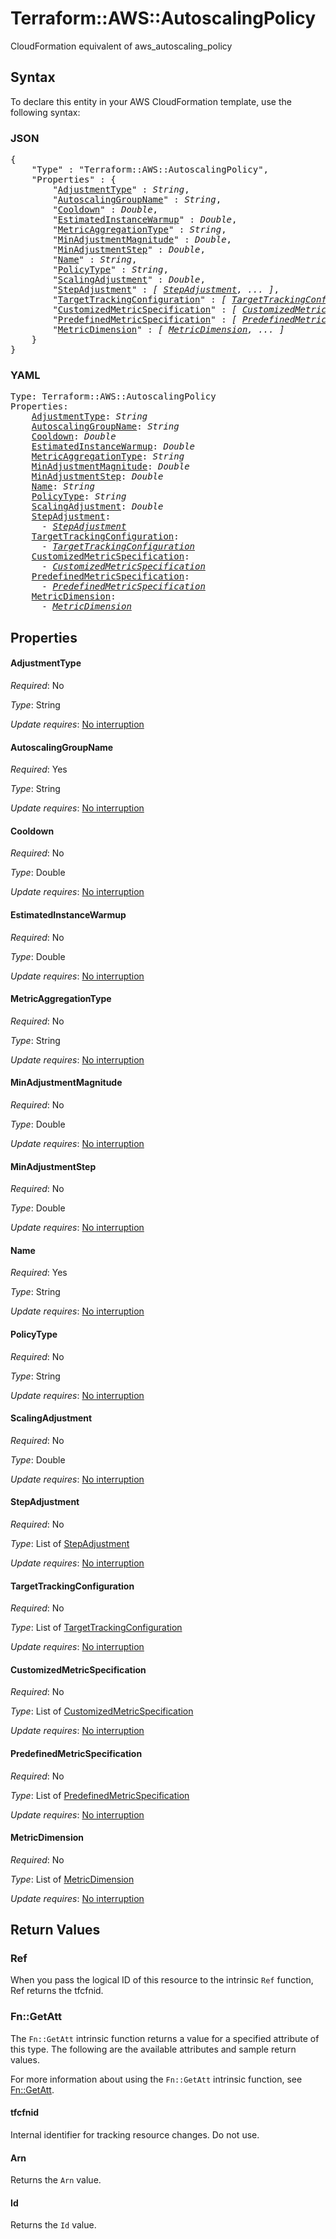 # Terraform::AWS::AutoscalingPolicy

CloudFormation equivalent of aws_autoscaling_policy

## Syntax

To declare this entity in your AWS CloudFormation template, use the following syntax:

### JSON

<pre>
{
    "Type" : "Terraform::AWS::AutoscalingPolicy",
    "Properties" : {
        "<a href="#adjustmenttype" title="AdjustmentType">AdjustmentType</a>" : <i>String</i>,
        "<a href="#autoscalinggroupname" title="AutoscalingGroupName">AutoscalingGroupName</a>" : <i>String</i>,
        "<a href="#cooldown" title="Cooldown">Cooldown</a>" : <i>Double</i>,
        "<a href="#estimatedinstancewarmup" title="EstimatedInstanceWarmup">EstimatedInstanceWarmup</a>" : <i>Double</i>,
        "<a href="#metricaggregationtype" title="MetricAggregationType">MetricAggregationType</a>" : <i>String</i>,
        "<a href="#minadjustmentmagnitude" title="MinAdjustmentMagnitude">MinAdjustmentMagnitude</a>" : <i>Double</i>,
        "<a href="#minadjustmentstep" title="MinAdjustmentStep">MinAdjustmentStep</a>" : <i>Double</i>,
        "<a href="#name" title="Name">Name</a>" : <i>String</i>,
        "<a href="#policytype" title="PolicyType">PolicyType</a>" : <i>String</i>,
        "<a href="#scalingadjustment" title="ScalingAdjustment">ScalingAdjustment</a>" : <i>Double</i>,
        "<a href="#stepadjustment" title="StepAdjustment">StepAdjustment</a>" : <i>[ <a href="stepadjustment.md">StepAdjustment</a>, ... ]</i>,
        "<a href="#targettrackingconfiguration" title="TargetTrackingConfiguration">TargetTrackingConfiguration</a>" : <i>[ <a href="targettrackingconfiguration.md">TargetTrackingConfiguration</a>, ... ]</i>,
        "<a href="#customizedmetricspecification" title="CustomizedMetricSpecification">CustomizedMetricSpecification</a>" : <i>[ <a href="customizedmetricspecification.md">CustomizedMetricSpecification</a>, ... ]</i>,
        "<a href="#predefinedmetricspecification" title="PredefinedMetricSpecification">PredefinedMetricSpecification</a>" : <i>[ <a href="predefinedmetricspecification.md">PredefinedMetricSpecification</a>, ... ]</i>,
        "<a href="#metricdimension" title="MetricDimension">MetricDimension</a>" : <i>[ <a href="metricdimension.md">MetricDimension</a>, ... ]</i>
    }
}
</pre>

### YAML

<pre>
Type: Terraform::AWS::AutoscalingPolicy
Properties:
    <a href="#adjustmenttype" title="AdjustmentType">AdjustmentType</a>: <i>String</i>
    <a href="#autoscalinggroupname" title="AutoscalingGroupName">AutoscalingGroupName</a>: <i>String</i>
    <a href="#cooldown" title="Cooldown">Cooldown</a>: <i>Double</i>
    <a href="#estimatedinstancewarmup" title="EstimatedInstanceWarmup">EstimatedInstanceWarmup</a>: <i>Double</i>
    <a href="#metricaggregationtype" title="MetricAggregationType">MetricAggregationType</a>: <i>String</i>
    <a href="#minadjustmentmagnitude" title="MinAdjustmentMagnitude">MinAdjustmentMagnitude</a>: <i>Double</i>
    <a href="#minadjustmentstep" title="MinAdjustmentStep">MinAdjustmentStep</a>: <i>Double</i>
    <a href="#name" title="Name">Name</a>: <i>String</i>
    <a href="#policytype" title="PolicyType">PolicyType</a>: <i>String</i>
    <a href="#scalingadjustment" title="ScalingAdjustment">ScalingAdjustment</a>: <i>Double</i>
    <a href="#stepadjustment" title="StepAdjustment">StepAdjustment</a>: <i>
      - <a href="stepadjustment.md">StepAdjustment</a></i>
    <a href="#targettrackingconfiguration" title="TargetTrackingConfiguration">TargetTrackingConfiguration</a>: <i>
      - <a href="targettrackingconfiguration.md">TargetTrackingConfiguration</a></i>
    <a href="#customizedmetricspecification" title="CustomizedMetricSpecification">CustomizedMetricSpecification</a>: <i>
      - <a href="customizedmetricspecification.md">CustomizedMetricSpecification</a></i>
    <a href="#predefinedmetricspecification" title="PredefinedMetricSpecification">PredefinedMetricSpecification</a>: <i>
      - <a href="predefinedmetricspecification.md">PredefinedMetricSpecification</a></i>
    <a href="#metricdimension" title="MetricDimension">MetricDimension</a>: <i>
      - <a href="metricdimension.md">MetricDimension</a></i>
</pre>

## Properties

#### AdjustmentType

_Required_: No

_Type_: String

_Update requires_: [No interruption](https://docs.aws.amazon.com/AWSCloudFormation/latest/UserGuide/using-cfn-updating-stacks-update-behaviors.html#update-no-interrupt)

#### AutoscalingGroupName

_Required_: Yes

_Type_: String

_Update requires_: [No interruption](https://docs.aws.amazon.com/AWSCloudFormation/latest/UserGuide/using-cfn-updating-stacks-update-behaviors.html#update-no-interrupt)

#### Cooldown

_Required_: No

_Type_: Double

_Update requires_: [No interruption](https://docs.aws.amazon.com/AWSCloudFormation/latest/UserGuide/using-cfn-updating-stacks-update-behaviors.html#update-no-interrupt)

#### EstimatedInstanceWarmup

_Required_: No

_Type_: Double

_Update requires_: [No interruption](https://docs.aws.amazon.com/AWSCloudFormation/latest/UserGuide/using-cfn-updating-stacks-update-behaviors.html#update-no-interrupt)

#### MetricAggregationType

_Required_: No

_Type_: String

_Update requires_: [No interruption](https://docs.aws.amazon.com/AWSCloudFormation/latest/UserGuide/using-cfn-updating-stacks-update-behaviors.html#update-no-interrupt)

#### MinAdjustmentMagnitude

_Required_: No

_Type_: Double

_Update requires_: [No interruption](https://docs.aws.amazon.com/AWSCloudFormation/latest/UserGuide/using-cfn-updating-stacks-update-behaviors.html#update-no-interrupt)

#### MinAdjustmentStep

_Required_: No

_Type_: Double

_Update requires_: [No interruption](https://docs.aws.amazon.com/AWSCloudFormation/latest/UserGuide/using-cfn-updating-stacks-update-behaviors.html#update-no-interrupt)

#### Name

_Required_: Yes

_Type_: String

_Update requires_: [No interruption](https://docs.aws.amazon.com/AWSCloudFormation/latest/UserGuide/using-cfn-updating-stacks-update-behaviors.html#update-no-interrupt)

#### PolicyType

_Required_: No

_Type_: String

_Update requires_: [No interruption](https://docs.aws.amazon.com/AWSCloudFormation/latest/UserGuide/using-cfn-updating-stacks-update-behaviors.html#update-no-interrupt)

#### ScalingAdjustment

_Required_: No

_Type_: Double

_Update requires_: [No interruption](https://docs.aws.amazon.com/AWSCloudFormation/latest/UserGuide/using-cfn-updating-stacks-update-behaviors.html#update-no-interrupt)

#### StepAdjustment

_Required_: No

_Type_: List of <a href="stepadjustment.md">StepAdjustment</a>

_Update requires_: [No interruption](https://docs.aws.amazon.com/AWSCloudFormation/latest/UserGuide/using-cfn-updating-stacks-update-behaviors.html#update-no-interrupt)

#### TargetTrackingConfiguration

_Required_: No

_Type_: List of <a href="targettrackingconfiguration.md">TargetTrackingConfiguration</a>

_Update requires_: [No interruption](https://docs.aws.amazon.com/AWSCloudFormation/latest/UserGuide/using-cfn-updating-stacks-update-behaviors.html#update-no-interrupt)

#### CustomizedMetricSpecification

_Required_: No

_Type_: List of <a href="customizedmetricspecification.md">CustomizedMetricSpecification</a>

_Update requires_: [No interruption](https://docs.aws.amazon.com/AWSCloudFormation/latest/UserGuide/using-cfn-updating-stacks-update-behaviors.html#update-no-interrupt)

#### PredefinedMetricSpecification

_Required_: No

_Type_: List of <a href="predefinedmetricspecification.md">PredefinedMetricSpecification</a>

_Update requires_: [No interruption](https://docs.aws.amazon.com/AWSCloudFormation/latest/UserGuide/using-cfn-updating-stacks-update-behaviors.html#update-no-interrupt)

#### MetricDimension

_Required_: No

_Type_: List of <a href="metricdimension.md">MetricDimension</a>

_Update requires_: [No interruption](https://docs.aws.amazon.com/AWSCloudFormation/latest/UserGuide/using-cfn-updating-stacks-update-behaviors.html#update-no-interrupt)

## Return Values

### Ref

When you pass the logical ID of this resource to the intrinsic `Ref` function, Ref returns the tfcfnid.

### Fn::GetAtt

The `Fn::GetAtt` intrinsic function returns a value for a specified attribute of this type. The following are the available attributes and sample return values.

For more information about using the `Fn::GetAtt` intrinsic function, see [Fn::GetAtt](https://docs.aws.amazon.com/AWSCloudFormation/latest/UserGuide/intrinsic-function-reference-getatt.html).

#### tfcfnid

Internal identifier for tracking resource changes. Do not use.

#### Arn

Returns the <code>Arn</code> value.

#### Id

Returns the <code>Id</code> value.

